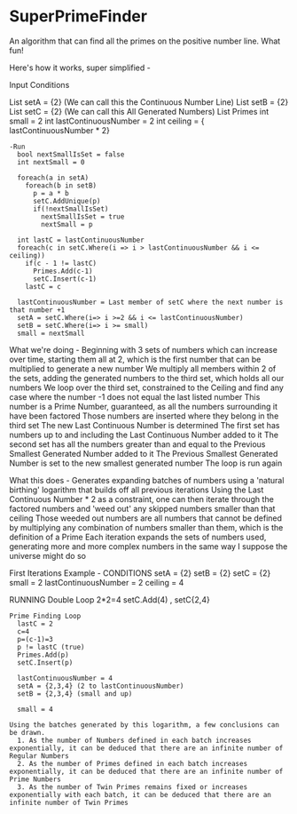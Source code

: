 # SuperPrimeFinder
An algorithm that can find all the primes on the positive number line. What fun!

Here's how it works, super simplified -

Input Conditions

List<int> setA = {2} (We can call this the Continuous Number Line)
List<int> setB = {2}
List<int> setC = {2} (We can call this All Generated Numbers)
List<int> Primes
int small = 2
int lastContinuousNumber = 2
int ceiling = { lastContinuousNumber * 2}
  
~~~~~~~~~~~~~~~~~~~~~~~~~~~~~~~~~~~~~~~~~~~~~~~~~~~~~~~~~~~~~~~~~~~~~~~~~~~~~~~~
-Run
  bool nextSmallIsSet = false
  int nextSmall = 0
  
  foreach(a in setA)
    foreach(b in setB)
      p = a * b
      setC.AddUnique(p)
      if(!nextSmallIsSet)
        nextSmallIsSet = true
        nextSmall = p
  
  int lastC = lastContinuousNumber
  foreach(c in setC.Where(i => i > lastContinuousNumber && i <= ceiling))
    if(c - 1 != lastC)
      Primes.Add(c-1)
      setC.Insert(c-1)
    lastC = c
  
  lastContinuousNumber = Last member of setC where the next number is that number +1
  setA = setC.Where(i=> i >=2 && i <= lastContinuousNumber)
  setB = setC.Where(i=> i >= small)
  small = nextSmall
~~~~~~~~~~~~~~~~~~~~~~~~~~~~~~~~~~~~~~~~~~~~~~~~~~~~~~~~~~~~~~~~~~~~~~~~~~~~~~~~
  
What we're doing -
  Beginning with 3 sets of numbers which can increase over time, starting them all at 2, which is the first number that can be multiplied to generate a new number
  We multiply all members within 2 of the sets, adding the generated numbers to the third set, which holds all our numbers
  We loop over the third set, constrained to the Ceiling and find any case where the number -1 does not equal the last listed number
    This number is a Prime Number, guaranteed, as all the numbers surrounding it have been factored
  Those numbers are inserted where they belong in the third set
  The new Last Continuous Number is determined
  The first set has numbers up to and including the Last Continuous Number added to it
  The second set has all the numbers greater than and equal to the Previous Smallest Generated Number added to it
  The Previous Smallest Generated Number is set to the new smallest generated number
  The loop is run again
  
What this does -
  Generates expanding batches of numbers using a 'natural birthing' logarithm that builds off all previous iterations
  Using the Last Continuous Number * 2 as a constraint, one can then iterate through the factored numbers and 'weed out' any skipped numbers smaller than that ceiling
  Those weeded out numbers are all numbers that cannot be defined by multiplying any combination of numbers smaller than them, which is the definition of a Prime
  Each iteration expands the sets of numbers used, generating more and more complex numbers in the same way I suppose the universe might do so
  
First Iterations Example -
  CONDITIONS
    setA = {2}
    setB = {2}
    setC = {2}
    small = 2
    lastContinuousNumber = 2
    ceiling = 4
  
  RUNNING
    Double Loop
      2*2=4
      setC.Add(4) , setC{2,4}
  
    Prime Finding Loop
      lastC = 2
      c=4
      p=(c-1)=3
      p != lastC (true)
      Primes.Add(p)
      setC.Insert(p)
      
      lastContinuousNumber = 4
      setA = {2,3,4} (2 to lastContinuousNumber)
      setB = {2,3,4} (small and up)
  
      small = 4
~~~~~~~~~~~~~~~~~~~~~~~~~~~~~~~~~~~~~~~~~~~~~~~~~~~~~~~~~~~~~~~~~~~~~~~~~~~~~~~~
Using the batches generated by this logarithm, a few conclusions can be drawn.
  1. As the number of Numbers defined in each batch increases exponentially, it can be deduced that there are an infinite number of Regular Numbers
  2. As the number of Primes defined in each batch increases exponentially, it can be deduced that there are an infinite number of Prime Numbers
  3. As the number of Twin Primes remains fixed or increases exponentially with each batch, it can be deduced that there are an infinite number of Twin Primes

